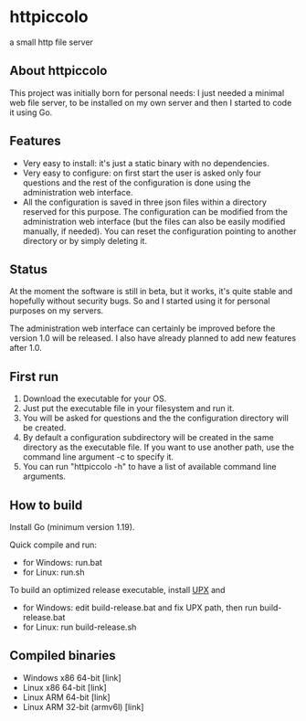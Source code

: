 # httpiccolo
a small http file server

## About httpiccolo

This project was initially born for personal needs: I just needed a minimal web file server, to be installed on my own server and then I started to code it using Go.

## Features

* Very easy to install: it's just a static binary with no dependencies.
* Very easy to configure: on first start the user is asked only four questions and the rest of the configuration is done using the administration web interface.
* All the configuration is saved in three json files within a directory reserved for this purpose. The configuration can be modified from the administration web interface (but the files can also be easily modified manually, if needed). You can reset the configuration pointing to another directory or by simply deleting it.

## Status

At the moment the software is still in beta, but it works, it's quite stable and hopefully without security bugs. So and I started using it for personal purposes on my servers.

The administration web interface can certainly be improved before the version 1.0 will be released. I also have already planned to add new features after 1.0.

## First run

1. Download the executable for your OS.
3. Just put the executable file in your filesystem and run it.
4. You will be asked for questions and the the configuration directory will be created.
5. By default a configuration subdirectory will be created in the same directory as the executable file. If you want to use another path, use the command line argument -c to specify it.
6. You can run "httpiccolo -h" to have a list of available command line arguments.

## How to build

Install Go (minimum version 1.19).

Quick compile and run:

* for Windows: run.bat
* for Linux: run.sh

To build an optimized release executable, install [UPX](https://upx.github.io) and

* for Windows: edit build-release.bat and fix UPX path, then run build-release.bat
* for Linux: run build-release.sh

## Compiled binaries

* Windows x86 64-bit [link]
* Linux x86 64-bit [link]
* Linux ARM 64-bit [link]
* Linux ARM 32-bit (armv6l) [link]
